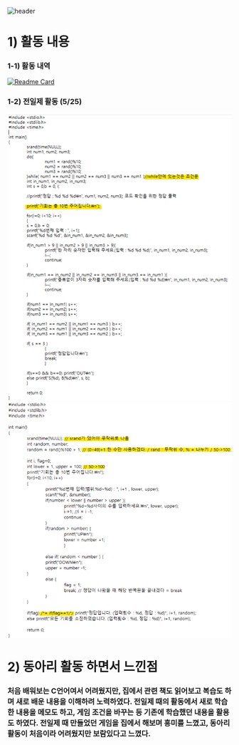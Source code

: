 ![header](https://capsule-render.vercel.app/api?type=waving&color=timeGradient&text=20607%20박수빈&desc=CtrlC%20동아리활동&fontColor=fafafa&height=220&fontSize=70&fontAlignY=35)
# 1) 활동 내용
### 1-1) 활동 내역
[![Readme Card](https://github-readme-stats.vercel.app/api/pin/?username=Lifecream&repo=2022-Ctrl-C-Activities)](https://github.com/Lifecream/2022-Ctrl-C-Activities)
### 1-2) 전일제 활동 (5/25)
![image](./img/img1.png)
![image](./img/img2.png)
# 2) 동아리 활동 하면서 느낀점
### 처음 배워보는 C언어여서 어려웠지만, 집에서 관련 책도 읽어보고 복습도 하며 새로 배운 내용을 이해하려 노력하였다. 전일제 때의 활동에서 새로 학습한 내용을 메모도 하고, 게임 조건을 바꾸는 등 기존에 학습했던 내용을 활용도 하였다. 전일제 때 만들었던 게임을 집에서 해보며 흥미를 느꼈고, 동아리 활동이 처음이라 어려웠지만 보람있다고 느꼈다.
